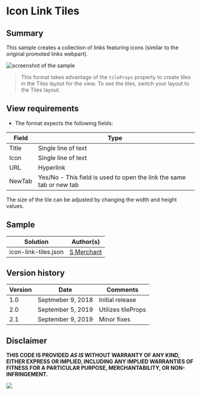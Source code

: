 # Icon Link Tiles

## Summary
This sample creates a collection of links featuring icons (similar to the original promoted links webpart).

![screenshot of the sample](./assets/screenshot.png)

> This format takes advantage of the `tileProps` property to create tiles in the Tiles layout for the view. To see the tiles, switch your layout to the Tiles layout.

## View requirements
- The format expects the following fields:

Field |Type
--------|---------
Title | Single line of text 
Icon | Single line of text
URL | Hyperlink 
NewTab | Yes/No - This field is used to open the link the same tab or new tab

The size of the tile can be adjusted by changing the width and height values.

## Sample

Solution|Author(s)
--------|---------
icon-link-tiles.json | [S Merchant](https://github.com/sohailmerchant)
## Version history

Version|Date|Comments
-------|----|--------
1.0|Septmeber 9, 2018|Initial release
2.0|September 5, 2019|Utilizes tileProps
2.1|September 9, 2019|Minor fixes

## Disclaimer
**THIS CODE IS PROVIDED *AS IS* WITHOUT WARRANTY OF ANY KIND, EITHER EXPRESS OR IMPLIED, INCLUDING ANY IMPLIED WARRANTIES OF FITNESS FOR A PARTICULAR PURPOSE, MERCHANTABILITY, OR NON-INFRINGEMENT.**

<img src="https://pnptelemetry.azurewebsites.net/list-formatting/view-samples/icon-link-tiles" />

